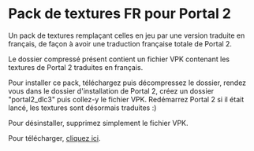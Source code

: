 # Pack de textures FR pour Portal 2
Un pack de textures remplaçant celles en jeu par une version traduite en français, de façon à avoir une traduction française totale de Portal 2.

Le dossier compressé présent contient un fichier VPK contenant les textures de Portal 2 traduites en français.

Pour installer ce pack, téléchargez puis décompressez le dossier, rendez vous dans le dossier d'installation de Portal 2, créez un dossier "portal2_dlc3" puis collez-y le fichier VPK. Redémarrez Portal 2 si il était lancé, les textures sont désormais traduites :)

Pour désinstaller, supprimez simplement le fichier VPK.

Pour télécharger, [cliquez ici](https://github.com/Neshiro/Pack-de-textures-FR-pour-Portal-2/releases).
